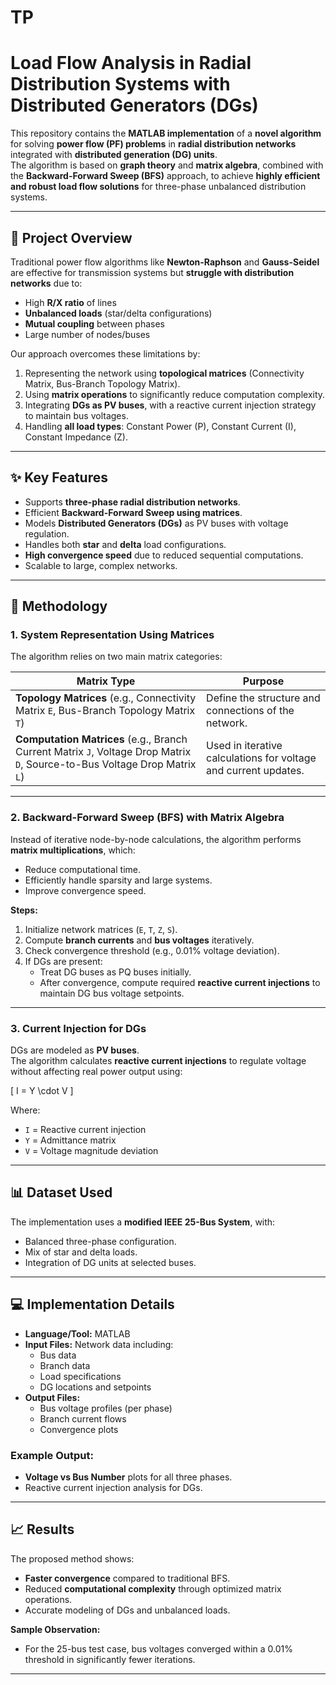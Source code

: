 # TP
# Load Flow Analysis in Radial Distribution Systems with Distributed Generators (DGs)

This repository contains the **MATLAB implementation** of a **novel algorithm** for solving **power flow (PF) problems** in **radial distribution networks** integrated with **distributed generation (DG) units**.  
The algorithm is based on **graph theory** and **matrix algebra**, combined with the **Backward-Forward Sweep (BFS)** approach, to achieve **highly efficient and robust load flow solutions** for three-phase unbalanced distribution systems.

---

## **📌 Project Overview**

Traditional power flow algorithms like **Newton-Raphson** and **Gauss-Seidel** are effective for transmission systems but **struggle with distribution networks** due to:
- High **R/X ratio** of lines
- **Unbalanced loads** (star/delta configurations)
- **Mutual coupling** between phases
- Large number of nodes/buses

Our approach overcomes these limitations by:
1. Representing the network using **topological matrices** (Connectivity Matrix, Bus-Branch Topology Matrix).
2. Using **matrix operations** to significantly reduce computation complexity.
3. Integrating **DGs as PV buses**, with a reactive current injection strategy to maintain bus voltages.
4. Handling **all load types**: Constant Power (P), Constant Current (I), Constant Impedance (Z).

---

## **✨ Key Features**
- Supports **three-phase radial distribution networks**.
- Efficient **Backward-Forward Sweep using matrices**.
- Models **Distributed Generators (DGs)** as PV buses with voltage regulation.
- Handles both **star** and **delta** load configurations.
- **High convergence speed** due to reduced sequential computations.
- Scalable to large, complex networks.

---

## **🧮 Methodology**

### 1. **System Representation Using Matrices**
The algorithm relies on two main matrix categories:

| **Matrix Type** | **Purpose** |
|-----------------|-------------|
| **Topology Matrices** (e.g., Connectivity Matrix `E`, Bus-Branch Topology Matrix `T`) | Define the structure and connections of the network. |
| **Computation Matrices** (e.g., Branch Current Matrix `J`, Voltage Drop Matrix `D`, Source-to-Bus Voltage Drop Matrix `L`) | Used in iterative calculations for voltage and current updates. |

---

### 2. **Backward-Forward Sweep (BFS) with Matrix Algebra**
Instead of iterative node-by-node calculations, the algorithm performs **matrix multiplications**, which:
- Reduce computational time.
- Efficiently handle sparsity and large systems.
- Improve convergence speed.

**Steps:**
1. Initialize network matrices (`E`, `T`, `Z`, `S`).
2. Compute **branch currents** and **bus voltages** iteratively.
3. Check convergence threshold (e.g., 0.01% voltage deviation).
4. If DGs are present:
   - Treat DG buses as PQ buses initially.
   - After convergence, compute required **reactive current injections** to maintain DG bus voltage setpoints.

---

### 3. **Current Injection for DGs**
DGs are modeled as **PV buses**.  
The algorithm calculates **reactive current injections** to regulate voltage without affecting real power output using:

\[
I = Y \cdot V
\]

Where:
- `I` = Reactive current injection  
- `Y` = Admittance matrix  
- `V` = Voltage magnitude deviation

---

## **📊 Dataset Used**
The implementation uses a **modified IEEE 25-Bus System**, with:
- Balanced three-phase configuration.
- Mix of star and delta loads.
- Integration of DG units at selected buses.

---

## **💻 Implementation Details**

- **Language/Tool:** MATLAB  
- **Input Files:** Network data including:
  - Bus data
  - Branch data
  - Load specifications
  - DG locations and setpoints
- **Output Files:**
  - Bus voltage profiles (per phase)
  - Branch current flows
  - Convergence plots

### Example Output:
- **Voltage vs Bus Number** plots for all three phases.
- Reactive current injection analysis for DGs.

---

## **📈 Results**
The proposed method shows:
- **Faster convergence** compared to traditional BFS.
- Reduced **computational complexity** through optimized matrix operations.
- Accurate modeling of DGs and unbalanced loads.

**Sample Observation:**
- For the 25-bus test case, bus voltages converged within a 0.01% threshold in significantly fewer iterations.

---



